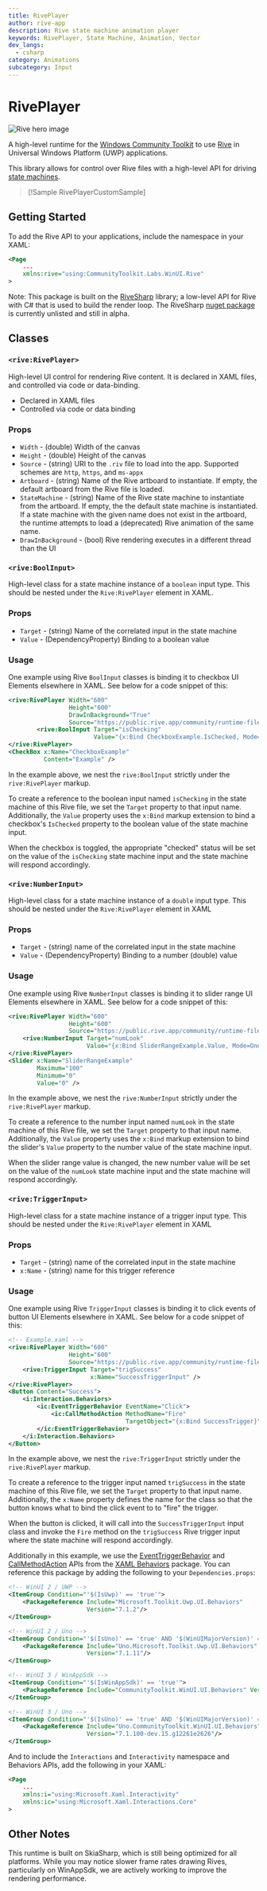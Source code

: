 ```yaml
---
title: RivePlayer
author: rive-app
description: Rive state machine animation player
keywords: RivePlayer, State Machine, Animation, Vector
dev_langs:
  - csharp
category: Animations
subcategory: Input
---
```


<!-- To know about all the available Markdown syntax, Check out https://docs.microsoft.com/contribute/markdown-reference -->
<!-- Ensure you remove all comments before submission, to ensure that there are no formatting issues when displaying this page.  -->
<!-- It is recommended to check how the Documentation will look in the sample app, before Merging a PR -->
<!-- **Note:** All links to other docs.microsoft.com pages should be relative without locale, i.e. for the one above would be /contribute/markdown-reference -->
<!-- Included images should be optimized for size and not include any Intellectual Property references. -->

# RivePlayer

![Rive hero image](https://rive-app.notion.site/image/https%3A%2F%2Fs3-us-west-2.amazonaws.com%2Fsecure.notion-static.com%2Fff44ed5f-1eea-4154-81ef-84547e61c3fd%2Frive_notion.png?table=block&id=f198cab2-c0bc-4ce8-970c-42220379bcf3&spaceId=9c949665-9ad9-445f-b9c4-5ee204f8b60c&width=2000&userId=&cache=v2)

A high-level runtime for the [Windows Community Toolkit](https://docs.microsoft.com/windows/communitytoolkit/) to use [Rive](https://rive.app) in Universal Windows Platform (UWP) applications.

This library allows for control over Rive files with a high-level API for driving [state machines](https://help.rive.app/editor/state-machine).

> [!Sample RivePlayerCustomSample]

## Getting Started

To add the Rive API to your applications, include the namespace in your XAML:

```xml
<Page 
    ...
    xmlns:rive="using:CommunityToolkit.Labs.WinUI.Rive"
>
```

Note: This package is built on the [RiveSharp](https://github.com/rive-app/rive-sharp) library; a low-level API for Rive with C# that is used to build the render loop. The RiveSharp [nuget package](https://www.nuget.org/packages/Rive.RiveSharp/) is currently unlisted and still in alpha.

## Classes

### `<rive:RivePlayer>`

High-level UI control for rendering Rive content. It is declared in XAML files, and controlled via code or data-binding.

- Declared in XAML files
- Controlled via code or data binding

### Props

- `Width` - (double) Width of the canvas
- `Height` - (double) Height of the canvas
- `Source` - (string) URI to the `.riv` file to load into the app. Supported schemes are `http`, `https`, and `ms-appx`
- `Artboard` - (string) Name of the Rive artboard to instantiate. If empty, the default artboard from the Rive file is loaded.
- `StateMachine` - (string) Name of the Rive state machine to instantiate from the artboard. If empty, the the default state machine is instantiated. If a state machine with the given name does not exist in the artboard, the runtime attempts to load a (deprecated) Rive animation of the same name.
- `DrawInBackground` - (bool) Rive rendering executes in a different thread than the UI

### `<rive:BoolInput>`

High-level class for a state machine instance of a `boolean` input type. This should be nested under the `Rive:RivePlayer` element in XAML.

### Props

- `Target` - (string) Name of the correlated input in the state machine
- `Value` - (DependencyProperty) Binding to a boolean value

### Usage

One example using Rive `BoolInput` classes is binding it to checkbox UI Elements elsewhere in XAML. See below for a code snippet of this:

```xml
<rive:RivePlayer Width="600"
                 Height="600"
                 DrawInBackground="True"
                 Source="https://public.rive.app/community/runtime-files/2244-4463-animated-login-screen.riv">
		<rive:BoolInput Target="isChecking"
		                Value="{x:Bind CheckboxExample.IsChecked, Mode=OneWay}" />
</rive:RivePlayer>
<CheckBox x:Name="CheckboxExample"
          Content="Example" />
```

In the example above, we nest the `rive:BoolInput` strictly under the `rive:RivePlayer` markup.

To create a reference to the boolean input named `isChecking` in the state machine of this Rive file, we set the `Target` property to that input name. Additionally, the `Value` property uses the `x:Bind` markup extension to bind a checkbox's `IsChecked` property to the boolean value of the state machine input.

When the checkbox is toggled, the appropriate "checked" status will be set on the value of the `isChecking` state machine input and the state machine will respond accordingly.

### `<rive:NumberInput>`

High-level class for a state machine instance of a `double` input type. This should be nested under the `Rive:RivePlayer` element in XAML

### Props

- `Target` - (string) name of the correlated input in the state machine
- `Value` - (DependencyProperty) Binding to a number (double) value

### Usage

One example using Rive `NumberInput` classes is binding it to slider range UI Elements elsewhere in XAML. See below for a code snippet of this:

```xml
<rive:RivePlayer Width="600"
                 Height="600"
                 Source="https://public.rive.app/community/runtime-files/2244-4463-animated-login-screen.riv">
    <rive:NumberInput Target="numLook"
                      Value="{x:Bind SliderRangeExample.Value, Mode=OneWay}" />
</rive:RivePlayer>
<Slider x:Name="SliderRangeExample"
        Maximum="100"
        Minimum="0"
        Value="0" />
```

In the example above, we nest the `rive:NumberInput` strictly under the `rive:RivePlayer` markup.

To create a reference to the number input named `numLook` in the state machine of this Rive file, we set the `Target` property to that input name. Additionally, the `Value` property uses the `x:Bind` markup extension to bind the slider's `Value` property to the number value of the state machine input.

When the slider range value is changed, the new number value will be set on the value of the `numLook` state machine input and the state machine will respond accordingly.

### `<rive:TriggerInput>`

High-level class for a state machine instance of a trigger input type. This should be nested under the `Rive:RivePlayer` element in XAML

### Props

- `Target` - (string) name of the correlated input in the state machine
- `x:Name` - (string) name for this trigger reference

### Usage

One example using Rive `TriggerInput` classes is binding it to click events of button UI Elements elsewhere in XAML. See below for a code snippet of this:

```xml
<!-- Example.xaml -->  
<rive:RivePlayer Width="600"
                 Height="600"
                 Source="https://public.rive.app/community/runtime-files/2244-4463-animated-login-screen.riv">
    <rive:TriggerInput Target="trigSuccess"
                       x:Name="SuccessTriggerInput" />
</rive:RivePlayer>
<Button Content="Success">
    <i:Interaction.Behaviors>
        <ic:EventTriggerBehavior EventName="Click">
            <ic:CallMethodAction MethodName="Fire"
                                 TargetObject="{x:Bind SuccessTrigger}" />
        </ic:EventTriggerBehavior>
    </i:Interaction.Behaviors>
</Button>
```

In the example above, we nest the `rive:TriggerInput` strictly under the `rive:RivePlayer` markup.

To create a reference to the trigger input named `trigSuccess` in the state machine of this Rive file, we set the `Target` property to that input name. Additionally, the `x:Name` property defines the name for the class so that the button knows what to bind the click event to to "fire" the trigger.

When the button is clicked, it will call into the `SuccessTriggerInput` input class and invoke the `Fire`  method on the `trigSuccess` Rive trigger input where the state machine will respond accordingly.

Additionally in this example, we use the [EventTriggerBehavior](https://github.com/Microsoft/XamlBehaviors/wiki/EventTriggerBehavior) and [CallMethodAction](https://github.com/Microsoft/XamlBehaviors/wiki/CallMethodAction) APIs from the [XAML Behaviors](https://github.com/Microsoft/XamlBehaviors/wiki) package. You can reference this package by adding the following to your `Dependencies.props`:

```xml
<!-- WinUI 2 / UWP -->
<ItemGroup Condition="'$(IsUwp)' == 'true'">
    <PackageReference Include="Microsoft.Toolkit.Uwp.UI.Behaviors"
                      Version="7.1.2"/>
</ItemGroup>

<!-- WinUI 2 / Uno -->
<ItemGroup Condition="'$(IsUno)' == 'true' AND '$(WinUIMajorVersion)' == '2'">
    <PackageReference Include="Uno.Microsoft.Toolkit.Uwp.UI.Behaviors"
                      Version="7.1.11"/>
</ItemGroup>

<!-- WinUI 3 / WinAppSdk -->
<ItemGroup Condition="'$(IsWinAppSdk)' == 'true'">
    <PackageReference Include="CommunityToolkit.WinUI.UI.Behaviors" Version="7.1.2"/>
</ItemGroup>

<!-- WinUI 3 / Uno -->
<ItemGroup Condition="'$(IsUno)' == 'true' AND '$(WinUIMajorVersion)' == '3'">
    <PackageReference Include="Uno.CommunityToolkit.WinUI.UI.Behaviors"
                      Version="7.1.100-dev.15.g12261e2626"/>
</ItemGroup>
```

And to include the `Interactions` and `Interactivity` namespace and Behaviors APIs, add the following in your XAML:
```xml
<Page
    ...
    xmlns:i="using:Microsoft.Xaml.Interactivity"
    xmlns:ic="using:Microsoft.Xaml.Interactions.Core"
>
```

## Other Notes

This runtime is built on SkiaSharp, which is still being optimized for all platforms. While you may notice slower frame rates drawing Rives, particularly on WinAppSdk, we are actively working to improve the rendering performance.
